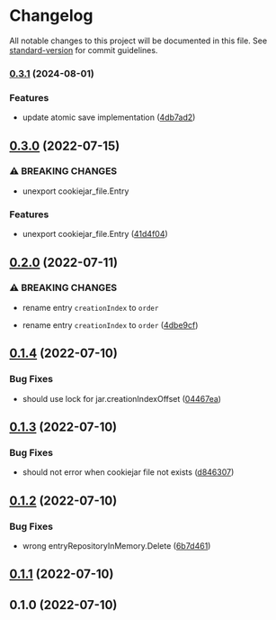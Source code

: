 # Changelog

All notable changes to this project will be documented in this file. See [standard-version](https://github.com/conventional-changelog/standard-version) for commit guidelines.

### [0.3.1](https://github.com/NateScarlet/cookiejar/compare/v0.3.0...v0.3.1) (2024-08-01)


### Features

* update atomic save implementation ([4db7ad2](https://github.com/NateScarlet/cookiejar/commit/4db7ad2ec8856043552c7a9179cdf49fb0edff74))

## [0.3.0](https://github.com/NateScarlet/cookiejar/compare/v0.2.0...v0.3.0) (2022-07-15)


### ⚠ BREAKING CHANGES

* unexport cookiejar_file.Entry

### Features

* unexport cookiejar_file.Entry ([41d4f04](https://github.com/NateScarlet/cookiejar/commit/41d4f04228d3dd11016227d5a0bb0b4792dc8a70))

## [0.2.0](https://github.com/NateScarlet/cookiejar/compare/v0.1.4...v0.2.0) (2022-07-11)

### ⚠ BREAKING CHANGES

- rename entry `creationIndex` to `order`

- rename entry `creationIndex` to `order` ([4dbe9cf](https://github.com/NateScarlet/cookiejar/commit/4dbe9cfdb64dc96034067cdb3f70713917f1c790))

## [0.1.4](https://github.com/NateScarlet/cookiejar/compare/v0.1.3...v0.1.4) (2022-07-10)

### Bug Fixes

- should use lock for jar.creationIndexOffset ([04467ea](https://github.com/NateScarlet/cookiejar/commit/04467eaa3ac22260308ee692155a238c2d28f0b8))

## [0.1.3](https://github.com/NateScarlet/cookiejar/compare/v0.1.2...v0.1.3) (2022-07-10)

### Bug Fixes

- should not error when cookiejar file not exists ([d846307](https://github.com/NateScarlet/cookiejar/commit/d8463077e5f338a037a709f2dae417623163e221))

## [0.1.2](https://github.com/NateScarlet/cookiejar/compare/v0.1.1...v0.1.2) (2022-07-10)

### Bug Fixes

- wrong entryRepositoryInMemory.Delete ([6b7d461](https://github.com/NateScarlet/cookiejar/commit/6b7d461d74c3fb1464ea9e145276de16dccd4d6b))

## [0.1.1](https://github.com/NateScarlet/cookiejar/compare/v0.1.0...v0.1.1) (2022-07-10)

## 0.1.0 (2022-07-10)

<!-- markdownlint-configure-file { "MD024": { "allow_different_nesting": true } } -->
